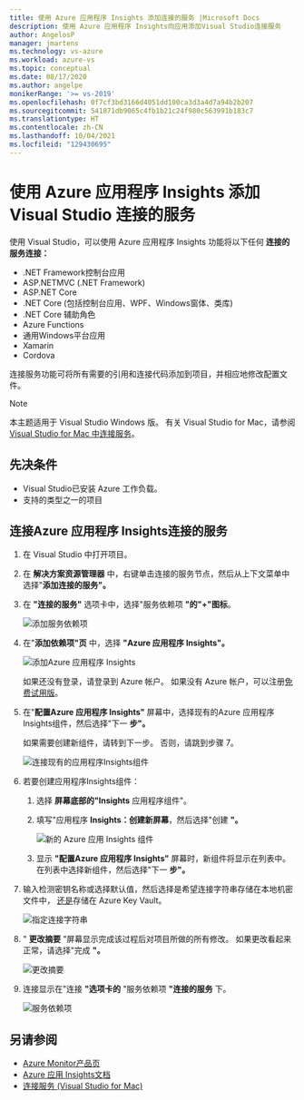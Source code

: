 ```yaml
---
title: 使用 Azure 应用程序 Insights 添加连接的服务 |Microsoft Docs
description: 使用 Azure 应用程序 Insights向应用添加Visual Studio连接服务
author: AngelosP
manager: jmartens
ms.technology: vs-azure
ms.workload: azure-vs
ms.topic: conceptual
ms.date: 08/17/2020
ms.author: angelpe
monikerRange: '>= vs-2019'
ms.openlocfilehash: 0f7cf3bd3166d4051dd100ca3d3a4d7a94b2b207
ms.sourcegitcommit: 541871db9065c4fb1b21c24f980c563991b183c7
ms.translationtype: HT
ms.contentlocale: zh-CN
ms.lasthandoff: 10/04/2021
ms.locfileid: "129430695"
---
```

# <a name="add-azure-application-insights-by-using-visual-studio-connected-services"></a>使用 Azure 应用程序 Insights 添加Visual Studio 连接的服务

使用 Visual Studio，可以使用 Azure 应用程序 Insights 功能将以下任何 **连接的服务连接：**

- .NET Framework控制台应用
- ASP.NETMVC (.NET Framework)  
- ASP.NET Core
- .NET Core (包括控制台应用、WPF、Windows窗体、类库) 
- .NET Core 辅助角色
- Azure Functions
- 通用Windows平台应用
- Xamarin
- Cordova

连接服务功能可将所有需要的引用和连接代码添加到项目，并相应地修改配置文件。

> [!NOTE]
> 本主题适用于 Visual Studio  Windows 版。 有关 Visual Studio for Mac，请参阅 [Visual Studio for Mac 中连接服务](/visualstudio/mac/connected-services)。
## <a name="prerequisites"></a>先决条件

- Visual Studio已安装 Azure 工作负载。
- 支持的类型之一的项目

## <a name="connect-to-azure-application-insights-using-connected-services"></a>连接Azure 应用程序 Insights连接的服务

1. 在 Visual Studio 中打开项目。

1. 在 **解决方案资源管理器** 中，右键单击连接的服务节点，然后从上下文菜单中选择"**添加连接的服务"。**

1. 在 **"连接的服务"** 选项卡中，选择"服务依赖项 **"的"+"图标**。

    ![添加服务依赖项](./media/vs-azure-tools-connected-services-storage/vs-2019/connected-services-tab.png)

1. 在"**添加依赖项"页** 中，选择 **"Azure 应用程序 Insights"。**

    ![添加Azure 应用程序 Insights](./media/azure-app-insights-add-connected-service/azure-app-insights.png)

    如果还没有登录，请登录到 Azure 帐户。 如果没有 Azure 帐户，可以注册[免费试用版](https://azure.microsoft.com/free/)。

1. 在"**配置Azure 应用程序 Insights"** 屏幕中，选择现有的Azure 应用程序 Insights组件，然后选择"下一 **步"。**

    如果需要创建新组件，请转到下一步。 否则，请跳到步骤 7。

    ![连接现有的应用程序Insights组件](./media/azure-app-insights-add-connected-service/created-app-insights.png)

1. 若要创建应用程序Insights组件：

   1. 选择 **屏幕底部的"Insights** 应用程序组件"。

   1. 填写"应用程序 **Insights：创建新屏幕**，然后选择"创建 **"。**

       ![新的 Azure 应用 Insights 组件](./media/azure-app-insights-add-connected-service/create-new-app-insights.png)

   1. 显示 **"配置Azure 应用程序 Insights"** 屏幕时，新组件将显示在列表中。 在列表中选择新组件，然后选择"下一 **步"。**

1. 输入检测密钥名称或选择默认值，然后选择是希望连接字符串存储在本地机密文件中， [还是](/azure/key-vault)存储在 Azure Key Vault。

   ![指定连接字符串](./media/azure-app-insights-add-connected-service/connection-string.png)

1. " **更改摘要** "屏幕显示完成该过程后对项目所做的所有修改。 如果更改看起来正常，请选择"完成 **"。**

   ![更改摘要](./media/azure-app-insights-add-connected-service/summary-of-changes.png)

1. 连接显示在"连接 **"选项卡的** "服务依赖项 **"连接的服务** 下。

   ![服务依赖项](./media/azure-app-insights-add-connected-service/service-dependencies-after.png)

## <a name="see-also"></a>另请参阅

- [Azure Monitor产品页](https://azure.microsoft.com/services/monitor/)
- [Azure 应用 Insights文档](/azure/azure-monitor/app/app-insights-overview/)
- [连接服务 (Visual Studio for Mac)](/visualstudio/mac/connected-services)
